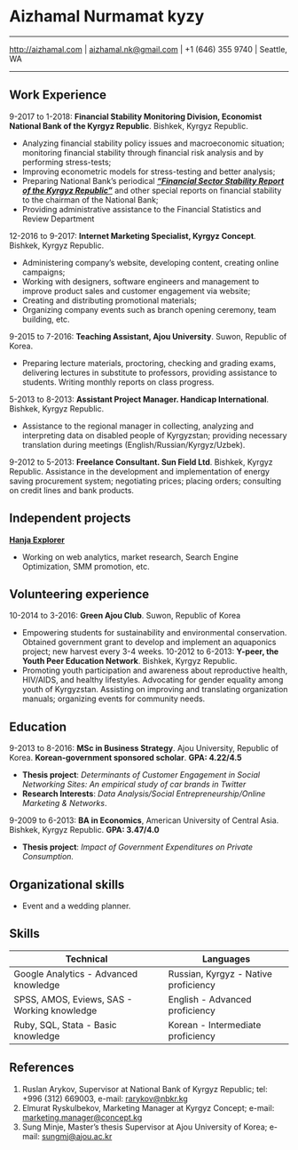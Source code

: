 # Aizhamal Nurmamat kyzy
------------------------- ----------------------
http://aizhamal.com | aizhamal.nk@gmail.com | +1 (646) 355 9740 | Seattle, WA
------------------- --------------------------
## Work Experience  
9-2017 to 1-2018: **Financial Stability Monitoring Division, Economist**
**National Bank of the Kyrgyz Republic**. Bishkek, Kyrgyz Republic.
* Analyzing financial stability policy issues and macroeconomic situation; monitoring financial stability through financial risk analysis and by performing stress-tests;
* Improving econometric models for stress-testing and better analysis;
* Preparing National Bank’s periodical [*__“Financial Sector Stability Report of the Kyrgyz Republic”__*](http://www.nbkr.kg/index1.jsp?item=2305&lang=ENG) and other special reports on financial stability to the chairman of the National Bank;
* Providing administrative assistance to the Financial Statistics and Review Department

12-2016 to 9-2017: **Internet Marketing Specialist, Kyrgyz Concept**. Bishkek, Kyrgyz Republic.
* Administering company’s website, developing content, creating online campaigns;
* Working with designers, software engineers and management to improve product sales and customer engagement via website;
* Creating and distributing promotional materials;
* Organizing company events such as branch opening ceremony, team building, etc.

9-2015 to 7-2016: **Teaching Assistant, Ajou University**. Suwon, Republic of Korea.
* Preparing lecture materials, proctoring, checking and grading exams, delivering lectures in substitute to professors, providing assistance to students. Writing monthly reports on class progress.

5-2013 to 8-2013: **Assistant Project Manager. Handicap International**. Bishkek, Kyrgyz Republic.
* Assistance to the regional manager in collecting, analyzing and interpreting data on disabled people of Kyrgyzstan; providing necessary translation during meetings (English/Russian/Kyrgyz/Uzbek).

9-2012 to 5-2013: **Freelance Consultant. Sun Field Ltd**. Bishkek, Kyrgyz Republic.
Assistance in the development and implementation of energy saving procurement system; negotiating prices; placing orders; consulting on credit lines and bank products.
## Independent projects
[**Hanja Explorer**](http://www.hanja.me)
* Working on web analytics, market research, Search Engine Optimization, SMM promotion, etc.
## Volunteering experience
10-2014 to 3-2016: **Green Ajou Club**. Suwon, Republic of Korea
* Empowering students for sustainability and environmental conservation. Obtained government grant to develop and implement an aquaponics project; new harvest every 3-4 weeks.
10-2012 to 6-2013: **Y-peer, the Youth Peer Education Network**. Bishkek, Kyrgyz Republic.
* Promoting youth participation and awareness about reproductive health, HIV/AIDS, and healthy lifestyles. Advocating for gender equality among youth of Kyrgyzstan. Assisting on improving and translating organization manuals; organizing events for community needs.
## Education
9-2013 to 8-2016: **MSc in Business Strategy**. Ajou University, Republic of Korea.
__Korean-government sponsored scholar__. __GPA: 4.22/4.5__
* **Thesis project**: *Determinants of Customer Engagement in Social Networking Sites: An empirical study of car brands in Twitter*
* **Research Interests**: *Data Analysis/Social Entrepreneurship/Online Marketing & Networks*.

9-2009 to 6-2013: **BA in Economics**, American University of Central Asia. Bishkek, Kyrgyz Republic. **GPA: 3.47/4.0**
* **Thesis project**: *Impact of Government Expenditures on Private Consumption.*
## Organizational skills
* Event and a wedding planner.
## Skills
 
|  Technical                      |Languages                       |
|-------------------------------------------|--------------------------------|
|Google Analytics - Advanced knowledge      |Russian, Kyrgyz - Native proficiency|
|SPSS, AMOS, Eviews, SAS - Working knowledge|English - Advanced proficiency|
|Ruby, SQL, Stata - Basic knowledge         |Korean - Intermediate proficiency|
## References
1. Ruslan Arykov, Supervisor at National Bank of Kyrgyz Republic; tel: +996 (312) 669003, e-mail: rarykov@nbkr.kg 
2. Elmurat Ryskulbekov, Marketing Manager at Kyrgyz Concept; e-mail: marketing.manager@concept.kg
3. Sung Minje, Master’s thesis Supervisor at Ajou University of Korea; e-mail: sungmj@ajou.ac.kr 

